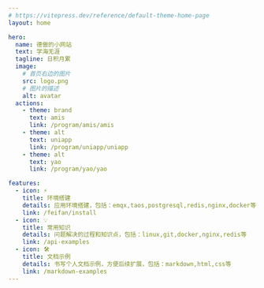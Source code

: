 ```yaml
---
# https://vitepress.dev/reference/default-theme-home-page
layout: home

hero:
  name: 德傲的小网站
  text: 学海无涯
  tagline: 日积月累
  image:
    # 首页右边的图片
    src: logo.png
    # 图片的描述
    alt: avatar
  actions:
    - theme: brand
      text: amis
      link: /program/amis/amis
    - theme: alt
      text: uniapp
      link: /program/uniapp/uniapp
    - theme: alt
      text: yao
      link: /program/yao/yao

features:
  - icon: ⚡️
    title: 环境搭建
    details: 应用环境搭建，包括：emqx,taos,postgresql,redis,nginx,docker等
    link: /feifan/install
  - icon: 💡
    title: 常用知识
    details: 问题解决的过程和知识点，包括：linux,git,docker,nginx,redis等
    link: /api-examples
  - icon: 🛠️
    title: 文档示例
    details: 书写个人文档示例，方便后续扩展，包括：markdown,html,css等
    link: /markdown-examples
---
```


